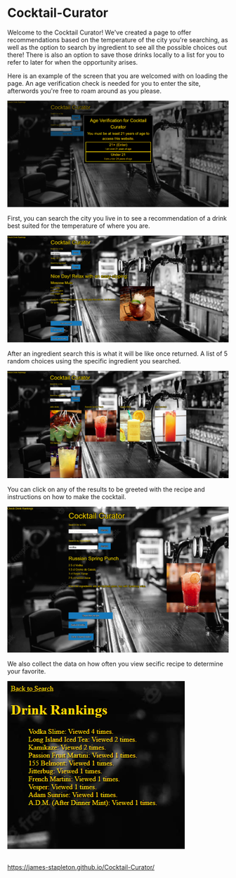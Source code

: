 # Cocktail-Curator

Welcome to the Cocktail Curator! We've created a page to offer recommendations based on the temperature of the city you're searching, as well as the option to search by ingredient to see all the possible choices out there! There is also an option to save those drinks locally to a list for you to refer to later for when the opportunity arises.


Here is an example of the screen that you are welcomed with on loading the page. An age verification check is needed for you to enter the site, afterwords you're free to roam around as you please.

![an example of the welcoming screen](./assets/images/start.png)


First, you can search the city you live in to see a recommendation of a drink best suited for the temperature of where you are.

![recommendation of a drink given based on temperature](./assets/images/weather-search.png) 


After an ingredient search this is what it will be like once returned. A list of 5 random choices using the specific ingredient you searched.

![example of an ingredient search](./assets/images/ingredient%20search.png)



You can click on any of the results to be greeted with the recipe and instructions on how to make the cocktail. 

![an example of the recipe for chosen cocktail](./assets/images/recipe.png) 



We also collect the data on how often you view secific recipe to determine your favorite.

![an example of a search query done on the site](./assets/images/rankings.png)


##

https://james-stapleton.github.io/Cocktail-Curator/